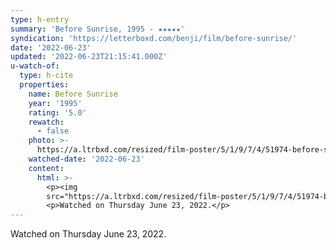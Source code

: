 ```yaml
---
type: h-entry
summary: 'Before Sunrise, 1995 - ★★★★★'
syndication: 'https://letterboxd.com/benji/film/before-sunrise/'
date: '2022-06-23'
updated: '2022-06-23T21:15:41.000Z'
u-watch-of:
  type: h-cite
  properties:
    name: Before Sunrise
    year: '1995'
    rating: '5.0'
    rewatch:
      - false
    photo: >-
      https://a.ltrbxd.com/resized/film-poster/5/1/9/7/4/51974-before-sunrise-0-600-0-900-crop.jpg?v=de3c4718dc
    watched-date: '2022-06-23'
    content:
      html: >-
        <p><img
        src="https://a.ltrbxd.com/resized/film-poster/5/1/9/7/4/51974-before-sunrise-0-600-0-900-crop.jpg?v=de3c4718dc"/></p>
        <p>Watched on Thursday June 23, 2022.</p>
---
```

Watched on Thursday June 23, 2022.
